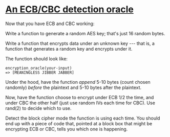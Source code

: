 # [An ECB/CBC detection oracle](http://cryptopals.com/sets/2/challenges/11/)
Now that you have ECB and CBC working:

Write a function to generate a random AES key; that's just 16 random bytes.

Write a function that encrypts data under an unknown key --- that is, a function that generates a random key and encrypts under it.

The function should look like:
```
encryption_oracle(your-input)
=> [MEANINGLESS JIBBER JABBER]
```
Under the hood, have the function *append* 5-10 bytes (count chosen randomly) *before* the plaintext and 5-10 bytes after the plaintext.

Now, have the function choose to encrypt under ECB 1/2 the time, and under CBC the other half (just use random IVs each time for CBC). Use rand(2) to decide which to use.

Detect the block cipher mode the function is using each time. You should end up with a piece of code that, pointed at a block box that might be encrypting ECB or CBC, tells you which one is happening.